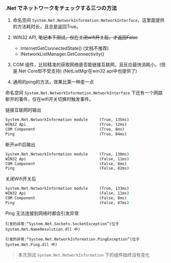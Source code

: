 ﻿### .Net でネットワークをチェックする三つの方法

1. 命名空间 `System.Net.NetworkInformation.NetworkInterface`，这里面提供的方法耗时长，且总是返回True。

2. WIN32 API, ~~笔记本下测试，仅在关闭wifi开关后，才返回False~~

    * InternetGetConnectedState() (文档不推荐)
    * INetworkListManager.GetConnectivity() 

3. COM 组件，比较精准的获取网络是否能链接互联网，且反应最快消耗小。(但是.Net Core却不受支持) (NetListMgr在win32 api中也提供了)

4. 通用的ping的方法，效果比第一种差一点

命名空间 `System.Net.NetworkInformation.NetworkInterface` 下还有一个网路断开的事件，仅在wifi开关切换时触发事件。

链接互联网时输出

```cmd
System.Net.NetworkInformation module     (True, 135ms)
WIN32 Api                                (True, 12ms)
COM Component                            (True, 8ms)
Ping                                     (True, 84ms)
```

断开wifi后输出

```cmd
System.Net.NetworkInformation module     (True, 130ms)
WIN32 Api                                (False, 11ms)
COM Component                            (False, 8ms)
Ping                                     (False, 82ms)
```

关闭Wifi开关后

```cmd
System.Net.NetworkInformation module     (True, 133ms)
WIN32 Api                                (False, 11ms)
COM Component                            (False, 8ms)
Ping                                     (False, 87ms)
```

Ping 无法连接到网络时都会引发异常

`引发的异常:“System.Net.Sockets.SocketException”(位于 System.Net.NameResolution.dll 中)`

`引发的异常:“System.Net.NetworkInformation.PingException”(位于 System.Net.Ping.dll 中)`

> 本次测试 `System.Net.NetworkInformation` 下的组件始终没有变化
